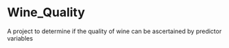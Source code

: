 # Wine_Quality
A project to determine if the quality of wine can be ascertained by predictor variables
